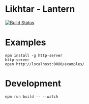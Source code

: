 # Likhtar - Lantern

[![Build Status](https://github.com/blacksmith-capital/likhtar/workflows/Test/badge.svg)](https://github.com/blacksmith-capital/likhtar/actions?query=workflow%3ATest)

# Examples

```
npm install -g http-server
http-server
open http://localhost:8080/examples/
```

# Development

`npm run build -- --watch`
